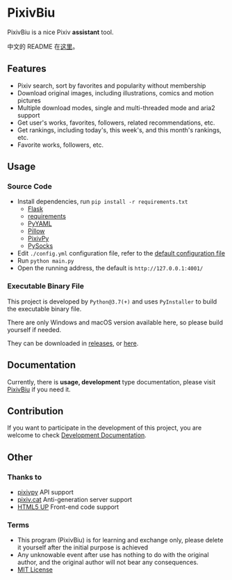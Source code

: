 # PixivBiu

PixivBiu is a nice Pixiv **assistant** tool.

中文的 README 在[这里](./README.md)。

## Features

* Pixiv search, sort by favorites and popularity without membership
* Download original images, including illustrations, comics and motion pictures
* Multiple download modes, single and multi-threaded mode and aria2 support
* Get user's works, favorites, followers, related recommendations, etc.
* Get rankings, including today's, this week's, and this month's rankings, etc.
* Favorite works, followers, etc.

## Usage

### Source Code

* Install dependencies, run `pip install -r requirements.txt`
  + [Flask](https://github.com/pallets/flask)
  + [requirements](https://github.com/psf/requests)
  + [PyYAML](https://github.com/yaml/pyyaml)
  + [Pillow](https://github.com/python-pillow/Pillow)
  + [PixivPy](https://github.com/upbit/pixivpy)
  + [PySocks](https://github.com/Anorov/PySocks)
* Edit `./config.yml` configuration file, refer to the [default configuration file](./app/config/biu_default.yml)
* Run `python main.py`
* Open the running address, the default is `http://127.0.0.1:4001/`

### Executable Binary File

This project is developed by `Python@3.7(+)` and uses `PyInstaller` to build the executable binary file.

There are only Windows and macOS version available here, so please build yourself if needed.

They can be downloaded in [releases](https://github.com/txperl/PixivBiu/releases), or [here](https://biu.tls.moe/#/lib/dl).

## Documentation

Currently, there is **usage, development** type documentation, please visit [PixivBiu](https://biu.tls.moe/) if you need it.

## Contribution

If you want to participate in the development of this project, you are welcome to check [Development Documentation](https://biu.tls.moe/#/develop/quickin).

## Other

### Thanks to

* [pixivpy](https://github.com/upbit/pixivpy) API support
* [pixiv.cat](https://pixiv.cat/) Anti-generation server support
* [HTML5 UP](https://html5up.net/) Front-end code support

### Terms

* This program (PixivBiu) is for learning and exchange only, please delete it yourself after the initial purpose is achieved
* Any unknowable event after use has nothing to do with the original author, and the original author will not bear any consequences.
* [MIT License](https://choosealicense.com/licenses/mit/)
